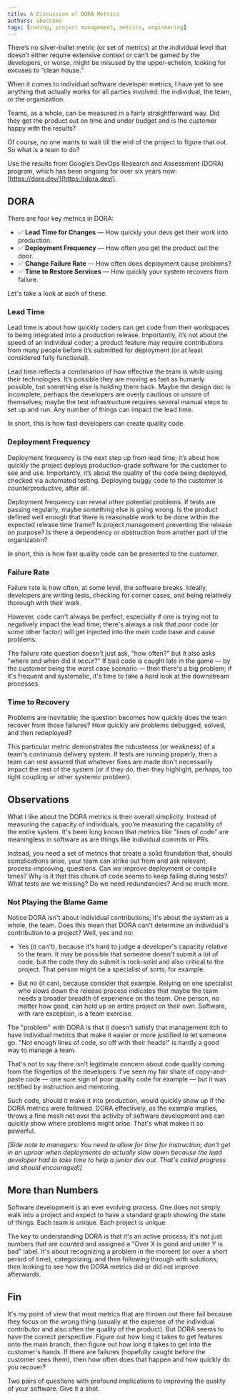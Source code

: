 ```yaml
---
title: A Discussion of DORA Metrics
authors: akecskes
tags: [coding, project management, metrics, engineering]
---
```

There’s no silver-bullet metric (or set of metrics) at the individual level that doesn’t either require extensive context or can’t be gamed by the developers, or worse, might be misused by the upper-echelon, looking for excuses to “clean house.”
<!--truncate-->
When it comes to individual software developer metrics, I have yet to see anything that actually works for all parties involved: the individual, the team, or the organization.

Teams, as a whole, can be measured in a fairly straightforward way. Did they get the product out on time and under budget and is the customer happy with the results?

Of course, no one wants to wait till the end of the project to figure that out. So what is a team to do?

Use the results from Google’s DevOps Research and Assessment (DORA) program, which has been ongoing for over six years now: [https://dora.dev/](https://dora.dev/).

## DORA

There are four key metrics in DORA:

- ✅ **Lead Time for Changes** — How quickly your devs get their work into production.
- ✅ **Deployment Frequency** — How often you get the product out the door.
- ✅ **Change Failure Rate** — How often does deployment cause problems?
- ✅ **Time to Restore Services** — How quickly your system recovers from failure.

Let's take a look at each of these.

### Lead Time

Lead time is about how quickly coders can get code from their workspaces to being integrated into a production release. Importantly, it’s not about the speed of an individual coder; a product feature may require contributions from many people before it’s submitted for deployment (or at least considered fully functional).

Lead time reflects a combination of how effective the team is while using their technologies. It’s possible they are moving as fast as humanly possible, but something else is holding them back. Maybe the design doc is incomplete; perhaps the developers are overly cautious or unsure of themselves; maybe the test infrastructure requires several manual steps to set up and run. Any number of things can impact the lead time.

In short, this is how fast developers can create quality code.

### Deployment Frequency

Deployment frequency is the next step up from lead time; it’s about how quickly the project deploys production-grade software for the customer to see and use. Importantly, it’s about the quality of the code being deployed, checked via automated testing. Deploying buggy code to the customer is counterproductive, after all.

Deployment frequency can reveal other potential problems. If tests are passing regularly, maybe something else is going wrong. Is the product defined well enough that there is reasonable work to be done within the expected release time frame? Is project management preventing the release on purpose? Is there a dependency or obstruction from another part of the organization?

In short, this is how fast quality code can be presented to the customer.

### Failure Rate

Failure rate is how often, at some level, the software breaks. Ideally, developers are writing tests, checking for corner cases, and being relatively thorough with their work.

However, code can't always be perfect, especially if one is trying not to negatively impact the lead time; there's always a risk that poor code (or some other factor) will get injected into the main code base and cause problems.

The failure rate question doesn't just ask, "how often?" but it also asks "where and when did it occur?" If bad code is caught late in the game &mdash; by the customer being the worst case scenario &mdash; then there's a big problem; if it's frequent and systematic, it's time to take a hard look at the downstream processes.

### Time to Recovery

Problems are inevitable; the question becomes how quickly does the team recover from those failures? How quickly are problems debugged, solved, and then redeployed?

This particular metric demonstrates the robustness (or weakness) of a team's continuous delivery system. If tests are running properly, then a team can rest assured that whatever fixes are made don't necessarily impact the rest of the system (or if they do, then they highlight, perhaps, too tight coupling or other systemic problem).

## Observations

What I like about the DORA metrics is their overall simplicity. Instead of measuring the capacity of individuals, you're measuring the capability of the entire system. It's been long known that metrics like "lines of code" are meaningless in software as are things like individual commits or PRs. 

Instead, you need a set of metrics that create a solid foundation that, should complications arise, your team can strike out from and ask relevant, process-improving, questions. Can we improve deployment or compile times? Why is it that this chunk of code seems to keep failing during tests? What tests are we missing? Do we need redundancies? And so much more.

### Not Playing the Blame Game

Notice DORA isn't about individual contributions; it's about the system as a whole, the team. Does this mean that DORA can't determine an individual's contribution to a project? Well, yes and no:

- Yes (it can't), because it's hard to judge a developer's capacity relative to the team. It may be possible that someone doesn't submit a lot of code, but the code they do submit is rock-solid and also critical to the project. That person might be a specialist of sorts, for example.

- But no (it can), because consider that example. Relying on one specialist who slows down the release process indicates that maybe the team needs a broader breadth of experience on the team. One person, no matter how good, can hold up an entire project on their own. Software, with rare exception, is a team exercise.

The "problem" with DORA is that it doesn't satisfy that management itch to have individual metrics that make it easier or more justified to let someone go. "Not enough lines of code, so off with their heads!" is hardly a good way to manage a team.

That's not to say there isn't legitimate concern about code quality coming from the fingertips of the developers. I've seen my fair share of copy-and-paste code &mdash; one sure sign of poor quality code for example &mdash; but it was rectified by instruction and mentoring.

Such code, should it make it into production, would quickly show up if the DORA metrics were followed. DORA effectively, as the example implies, throws a fine mesh net over the activity of software development and can quickly show where problems might arise. That's what makes it so powerful.

_[Side note to managers: You need to allow for time for instruction; don't get in an uproar when deployments do actually slow down because the lead developer had to take time to help a junior dev out. That's called progress and should encouraged!]_


## More than Numbers

Software development is an ever evolving process. One does not simply walk into a project and expect to have a standard graph showing the state of things. Each team is unique. Each project is unique.

The key to understanding DORA is that it's an active process; it's not just numbers that are counted and assigned a "Over X is good and under Y is bad" label. It's about recognizing a problem in the moment (or over a short period of time), categorizing, and then following through with solutions; then looking to see how the DORA metrics did or did not improve afterwards.

## Fin

It's my point of view that most metrics that are thrown out there fail because they focus on the wrong thing (usually at the expense of the individual contributor and also often the quality of the product). But DORA seems to have the correct perspective. Figure out how long it takes to get features onto the main branch, then figure out how long it takes to get into the customer's hands. If there are failures (hopefully caught before the customer sees them), then how often does that happen and how quickly do you recover?

Two pairs of questions with profound implications to improving the quality of your software. Give it a shot.
